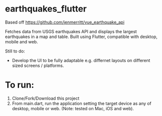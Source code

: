 # earthquakes_flutter

Based off https://github.com/jenmerritt/vue_earthquake_api

Fetches data from USGS earthquakes API and displays the largest earthquakes in a map and table. 
Built using Flutter, compatible with desktop, mobile and web.

Still to do:
- Develop the UI to be fully adaptable e.g. differnet layouts on different sized screens / platforms.

# To run:
1. Clone/Fork/Download this project
2. From main.dart, run the application setting the target device as any of desktop, mobile or web. (Note: tested on Mac, iOS and web).
